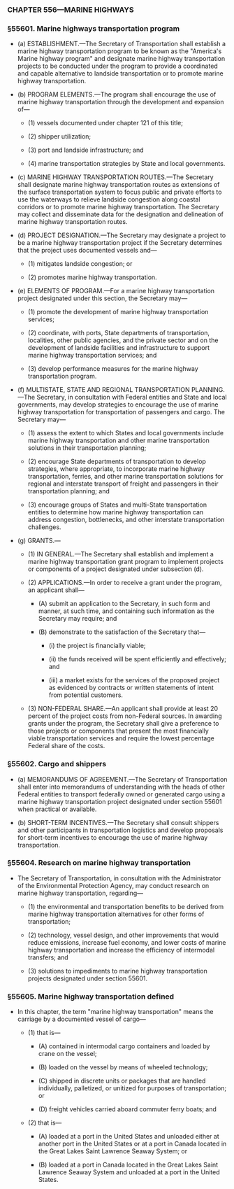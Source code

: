 ### **CHAPTER 556—MARINE HIGHWAYS**

### §55601. Marine highways transportation program
* (a) ESTABLISHMENT.—The Secretary of Transportation shall establish a marine highway transportation program to be known as the "America's Marine highway program" and designate marine highway transportation projects to be conducted under the program to provide a coordinated and capable alternative to landside transportation or to promote marine highway transportation.

* (b) PROGRAM ELEMENTS.—The program shall encourage the use of marine highway transportation through the development and expansion of—

  * (1) vessels documented under chapter 121 of this title;

  * (2) shipper utilization;

  * (3) port and landside infrastructure; and

  * (4) marine transportation strategies by State and local governments.


* (c) MARINE HIGHWAY TRANSPORTATION ROUTES.—The Secretary shall designate marine highway transportation routes as extensions of the surface transportation system to focus public and private efforts to use the waterways to relieve landside congestion along coastal corridors or to promote marine highway transportation. The Secretary may collect and disseminate data for the designation and delineation of marine highway transportation routes.

* (d) PROJECT DESIGNATION.—The Secretary may designate a project to be a marine highway transportation project if the Secretary determines that the project uses documented vessels and—

  * (1) mitigates landside congestion; or

  * (2) promotes marine highway transportation.


* (e) ELEMENTS OF PROGRAM.—For a marine highway transportation project designated under this section, the Secretary may—

  * (1) promote the development of marine highway transportation services;

  * (2) coordinate, with ports, State departments of transportation, localities, other public agencies, and the private sector and on the development of landside facilities and infrastructure to support marine highway transportation services; and

  * (3) develop performance measures for the marine highway transportation program.


* (f) MULTISTATE, STATE AND REGIONAL TRANSPORTATION PLANNING.—The Secretary, in consultation with Federal entities and State and local governments, may develop strategies to encourage the use of marine highway transportation for transportation of passengers and cargo. The Secretary may—

  * (1) assess the extent to which States and local governments include marine highway transportation and other marine transportation solutions in their transportation planning;

  * (2) encourage State departments of transportation to develop strategies, where appropriate, to incorporate marine highway transportation, ferries, and other marine transportation solutions for regional and interstate transport of freight and passengers in their transportation planning; and

  * (3) encourage groups of States and multi-State transportation entities to determine how marine highway transportation can address congestion, bottlenecks, and other interstate transportation challenges.


* (g) GRANTS.—

  * (1) IN GENERAL.—The Secretary shall establish and implement a marine highway transportation grant program to implement projects or components of a project designated under subsection (d).

  * (2) APPLICATIONS.—In order to receive a grant under the program, an applicant shall—

    * (A) submit an application to the Secretary, in such form and manner, at such time, and containing such information as the Secretary may require; and

    * (B) demonstrate to the satisfaction of the Secretary that—

      * (i) the project is financially viable;

      * (ii) the funds received will be spent efficiently and effectively; and

      * (iii) a market exists for the services of the proposed project as evidenced by contracts or written statements of intent from potential customers.


  * (3) NON-FEDERAL SHARE.—An applicant shall provide at least 20 percent of the project costs from non-Federal sources. In awarding grants under the program, the Secretary shall give a preference to those projects or components that present the most financially viable transportation services and require the lowest percentage Federal share of the costs.

### §55602. Cargo and shippers
* (a) MEMORANDUMS OF AGREEMENT.—The Secretary of Transportation shall enter into memorandums of understanding with the heads of other Federal entities to transport federally owned or generated cargo using a marine highway transportation project designated under section 55601 when practical or available.

* (b) SHORT-TERM INCENTIVES.—The Secretary shall consult shippers and other participants in transportation logistics and develop proposals for short-term incentives to encourage the use of marine highway transportation.

### §55604. Research on marine highway transportation
* The Secretary of Transportation, in consultation with the Administrator of the Environmental Protection Agency, may conduct research on marine highway transportation, regarding—

  * (1) the environmental and transportation benefits to be derived from marine highway transportation alternatives for other forms of transportation;

  * (2) technology, vessel design, and other improvements that would reduce emissions, increase fuel economy, and lower costs of marine highway transportation and increase the efficiency of intermodal transfers; and

  * (3) solutions to impediments to marine highway transportation projects designated under section 55601.

### §55605. Marine highway transportation defined
* In this chapter, the term "marine highway transportation" means the carriage by a documented vessel of cargo—

  * (1) that is—

    * (A) contained in intermodal cargo containers and loaded by crane on the vessel;

    * (B) loaded on the vessel by means of wheeled technology;

    * (C) shipped in discrete units or packages that are handled individually, palletized, or unitized for purposes of transportation; or

    * (D) freight vehicles carried aboard commuter ferry boats; and


  * (2) that is—

    * (A) loaded at a port in the United States and unloaded either at another port in the United States or at a port in Canada located in the Great Lakes Saint Lawrence Seaway System; or

    * (B) loaded at a port in Canada located in the Great Lakes Saint Lawrence Seaway System and unloaded at a port in the United States.